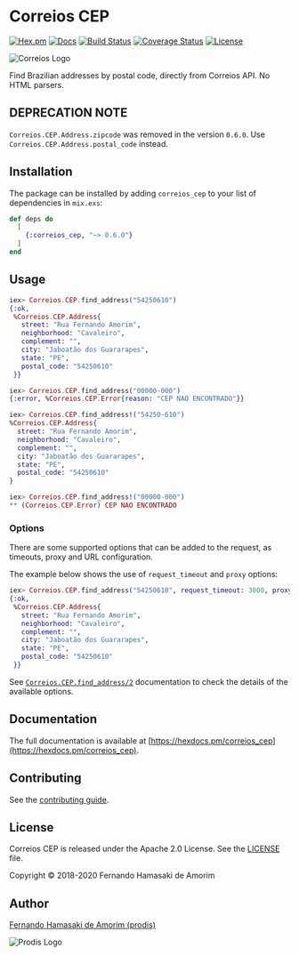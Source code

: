 # Correios CEP

[![Hex.pm](https://img.shields.io/hexpm/v/correios_cep.svg)](https://hex.pm/packages/correios_cep)
[![Docs](https://img.shields.io/badge/hex-docs-542581.svg)](https://hexdocs.pm/correios_cep)
[![Build Status](https://travis-ci.org/prodis/correios-cep-elixir.svg?branch=master)](https://travis-ci.org/prodis/correios-cep-elixir)
[![Coverage Status](https://coveralls.io/repos/github/prodis/correios-cep-elixir/badge.svg?branch=master)](https://coveralls.io/github/prodis/correios-cep-elixir?branch=master)
[![License](https://img.shields.io/hexpm/l/correios_cep.svg)](LICENSE)

![Correios Logo](http://prodis.net.br/images/ruby/2015/correios_logo.png)

Find Brazilian addresses by postal code, directly from Correios API. No HTML parsers.

## DEPRECATION NOTE

`Correios.CEP.Address.zipcode` was removed in the version `0.6.0`. Use `Correios.CEP.Address.postal_code` instead.

## Installation

The package can be installed by adding `correios_cep` to your list of dependencies in `mix.exs`:

```elixir
def deps do
  [
    {:correios_cep, "~> 0.6.0"}
  ]
end
```

## Usage

```elixir
iex> Correios.CEP.find_address("54250610")
{:ok,
 %Correios.CEP.Address{
   street: "Rua Fernando Amorim",
   neighborhood: "Cavaleiro",
   complement: "",
   city: "Jaboatão dos Guararapes",
   state: "PE",
   postal_code: "54250610"
 }}

iex> Correios.CEP.find_address("00000-000")
{:error, %Correios.CEP.Error{reason: "CEP NAO ENCONTRADO"}}

iex> Correios.CEP.find_address!("54250-610")
%Correios.CEP.Address{
  street: "Rua Fernando Amorim",
  neighborhood: "Cavaleiro",
  complement: "",
  city: "Jaboatão dos Guararapes",
  state: "PE",
  postal_code: "54250610"
}

iex> Correios.CEP.find_address!("00000-000")
** (Correios.CEP.Error) CEP NAO ENCONTRADO
```

### Options

There are some supported options that can be added to the request, as timeouts, proxy and URL
configuration.

The example below shows the use of `request_timeout` and `proxy` options:

```elixir
iex> Correios.CEP.find_address("54250610", request_timeout: 3000, proxy: {"localhost", 8888})
{:ok,
 %Correios.CEP.Address{
   street: "Rua Fernando Amorim",
   neighborhood: "Cavaleiro",
   complement: "",
   city: "Jaboatão dos Guararapes",
   state: "PE",
   postal_code: "54250610"
 }}
```

See [`Correios.CEP.find_address/2`](https://hexdocs.pm/correios_cep/Correios.CEP.html#find_address/2)
documentation to check the details of the available options.

## Documentation

The full documentation is available at [https://hexdocs.pm/correios_cep](https://hexdocs.pm/correios_cep).

## Contributing

See the [contributing guide](https://github.com/prodis/correios-cep-elixir/blob/master/CONTRIBUTING.md).

## License

Correios CEP is released under the Apache 2.0 License. See the [LICENSE](https://github.com/prodis/correios-cep-elixir/blob/master/LICENSE) file.

Copyright © 2018-2020 Fernando Hamasaki de Amorim

## Author

[Fernando Hamasaki de Amorim (prodis)](https://github.com/prodis)

![Prodis Logo](https://camo.githubusercontent.com/c01a3ebca1c000d7586a998bb07316c8cb784ce5/687474703a2f2f70726f6469732e6e65742e62722f696d616765732f70726f6469735f3135302e676966)
